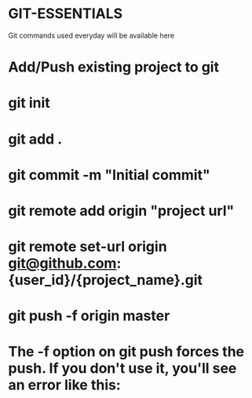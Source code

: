 # GIT-ESSENTIALS
Git commands used everyday will be available here
# Add/Push existing project to git
# git init
# git add .
# git commit -m "Initial commit"
# git remote add origin "project url"
# git remote set-url origin git@github.com:{user_id}/{project_name}.git
# git push -f origin master
# The -f option on git push forces the push. If you don't use it, you'll see an error like this:
